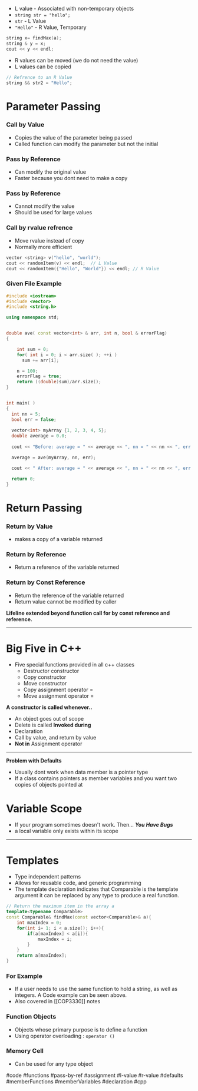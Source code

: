 - L value - Associated with non-temporary objects
- `string str = "hello";` 
- `str` - L Value
- `"Hello"` - R Value, Temporary

```cpp
string x= findMax(a);
string & y = x;
cout << y << endl;
```

- R values can be moved (we do not need the value)
- L values can be copied

```cpp
// Refrence to an R Value
string && str2 = "Hello";
```

<h1><strong>Parameter Passing</strong></h1>

<h3>Call by Value</h3>

- Copies the value of the parameter being passed
- Called function can modify the parameter but not the initial

<h3>Pass by Reference</h3>

- Can modify the original value
- Faster because you dont need to make a copy

<h3>Pass by Reference</h3>

- Cannot modify the value
- Should be used for large values

<h3>Call by rvalue refrence</h3>

- Move rvalue instead of copy
- Normally more efficient

```cpp
vector <string> v("hello", "world");
cout << randomItem(v) << endl;  // L Value
cout << randomItem({"Hello", "World"}) << endl; // R Value
```

<h3>Given File Example</h3>

```cpp
#include <iostream>
#include <vector>
#include <string.h>

using namespace std;


double ave( const vector<int> & arr, int n, bool & errorFlag)
{

    int sum = 0;
	for( int i = 0; i < arr.size( ); ++i )
	  sum += arr[i];

	n = 100;
	errorFlag = true;
	return ((double)sum)/arr.size();
}


int main( )
{
  int nn = 5;
  bool err = false;
  
  vector<int> myArray {1, 2, 3, 4, 5};
  double average = 0.0;
  
  cout << "Before: average = " << average << ", nn = " << nn << ", err = " << err << endl;  

  average = ave(myArray, nn, err);

  cout << " After: average = " << average << ", nn = " << nn << ", err = " << err << endl;  

  return 0;
}
```


<h1><strong>Return Passing</strong></h1>

<h3>Return by Value</h3>

- makes a copy of a variable returned

<h3>Return by Reference</h3>

- Return a reference of the variable returned

<h3>Return by Const Reference </h3>

- Return the reference of the variable returned
- Return value cannot be modified by caller

<b>Lifeline extended beyond function call for by const reference and reference.</b>
****
<h1><strong>Big Five in C++</strong></h1>

- Five special functions provided in all c++ classes
	- Destructor constructor
	- Copy constructor
	- Move constructor 
	- Copy assignment operator = 
	- Move assignment operator = 

<b>A constructor is called whenever.. </b>
-  An object goes out of scope
-  Delete is called
<b>Invoked during</b>
- Declaration 
- Call by value, and return by value
- <strong>Not in</strong> Assignment operator
****
<strong>Problem with Defaults</strong>
- Usually dont work when data member is a pointer type
- If a class contains pointers as member variables and you want two copies of objects pointed at

<h1><strong>Variable Scope</strong></h1>

- If your program sometimes doesn't work. Then...
***You Have Bugs***
- a local variable only exists within its scope

****

<h1><strong>Templates</strong></h1>

- Type independent patterns
- Allows for reusable code, and generic programming
- The template declaration indicates that Comparable is the template argument it can be replaced by any type to produce a real function. 

```cpp
// Return the maximum item in the array a
template<typename Comparable>
const Comparable& findMax(const vector<Comparable>& a){
	int maxIndex = 0;
	for(int i= 1; i < a.size(); i++){
		if(a[maxIndex] < a[i]){
			maxIndex = i;
		}
	}
	return a[maxIndex];
}
```

<h3>For Example</h3>

- If a user needs to use the same function to hold a string, as well as integers.  A Code example can be seen above.
- Also covered in [[COP3330]] notes
<h3>Function Objects</h3>

- Objects whose primary purpose is to define a function
- Using operator overloading : `operator ()`
<h3>Memory Cell</h3>

- Can be used for any type object

#code #functions #pass-by-ref #assignment #l-value #r-value
#defaults #memberFunctions #memberVariables #declaration #cpp 

